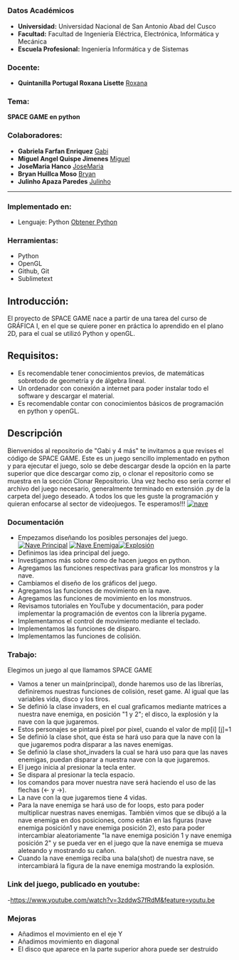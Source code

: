 ## **<center> </center>**
### Datos Académicos

- **Universidad:** Universidad Nacional de San Antonio Abad del Cusco
- **Facultad:** Facultad de Ingeniería Eléctrica, Electrónica, Informática y Mecánica
- **Escuela Profesional:** Ingeniería Informática y de Sistemas

### Docente:
- **Quintanilla Portugal Roxana Lisette** [Roxana](https://github.com/nitanilla "Roxana")

### Tema:
 ****SPACE GAME en python****

### Colaboradores:
- **Gabriela Farfan Enriquez** [Gabi](https://github.com/gabrielafarfan1)
- **Miguel Angel Quispe Jimenes** [Miguel](https://github.com/miguel7891223 "Miguel")
- **JoseMaria Hanco** [JoseMaria](https://github.com/josemariahancco "JoseMaria")
- **Bryan Huillca Moso** [Bryan](https://github.com/BryanHuillcaMozo "Bryan")
- **Julinho Apaza Paredes** [Julinho](https://github.com/20julinho "Julinho")
---
### Implementado en:
- Lenguaje:  Python
[Obtener Python](https://www.python.org/downloads/)

### Herramientas:
- Python
- OpenGL
- Github, Git
- Sublimetext

## Introducción:
El proyecto de SPACE GAME nace a partir de una tarea del curso de GRÁFICA I, en el que se quiere poner en práctica lo aprendido en el plano 2D, para el cual se utilizó Python y openGL.

## Requisitos:
- Es recomendable tener conocimientos previos, de matemáticas sobretodo de geometría y de álgebra lineal.
- Un ordenador con conexión a internet para poder instalar todo el software y descargar el material.
- Es recomendable contar con conocimientos básicos de programación en python y openGL.

## Descripción
Bienvenidos al repositorio de "Gabi y 4 más" te invitamos a que revises el código de SPACE GAME. Este es un juego sencillo implementado en python y para ejecutar el juego, solo se debe descargar desde la opción en la parte superior que dice descargar como zip, o clonar el repositorio como se muestra en la sección Clonar Repositorio. Una vez hecho eso sería correr el archivo del juego necesario, generalmente terminado en extensión .py de la carpeta del juego deseado. A todos los que les guste la programación y quieran enfocarse al sector de videojuegos. Te esperamos!!!
[![nave](git "nave")](https://github.com/miguel789123/grupo-4-team-gabi/blob/main/nave%20espacial.png "nave")

### Documentación
- Empezamos diseñando los posibles personajes del juego. 
[![Nave Principal](GitHub "Nave Principal")](https://github.com/miguel789123/grupo-4-team-gabi/blob/main/nuestra_Navee.jpeg "Nave Principal") [![Nave Enemiga](GitHub "Nave Enemiga")](https://github.com/miguel789123/grupo-4-team-gabi/blob/main/nave_enemiga_posicion_2.jpeg "Nave Enemiga")[![Explosión](GitHub "Explosión")](https://github.com/miguel789123/grupo-4-team-gabi/blob/main/MatrizExplosion.jpg "Explosión")
- Definimos las idea principal del juego.
- Investigamos más sobre como de hacen juegos en python.
- Agregamos las funciones respectivas para graficar los monstros y la nave.
-	Cambiamos el diseño de los gráficos del juego.
-	Agregamos las funciones de movimiento en la nave.
-	Agregamos las funciones de movimiento en los monstruos.
-	Revisamos tutoriales en YouTube y documentación, para poder implementar la programación de eventos con la librería pygame.
-	Implementamos el control de movimiento mediante el teclado.
-	Implementamos las funciones de disparo.
-	Implementamos las funciones de colisión.
### Trabajo:
Elegimos un juego al que llamamos SPACE GAME
- Vamos a tener un main(principal), donde haremos uso de las librerías, definiremos nuestras funciones de colisión, reset game. Al igual que las variables vida, disco y los tiros.
- Se definió la clase invaders, en el cual graficamos mediante matrices a nuestra nave enemiga, en posición "1 y  2"; el disco, la explosión y la nave con la que jugaremos.
- Estos personajes se pintará pixel por pixel, cuando el valor de mp[i] [j]=1
- Se definió la clase shot, que ésta se hará uso para que la nave con la que jugaremos podra  disparar a las naves enemigas.
- Se definió la clase  shot_invaders la cual  se hará uso para que las naves enemigas, puedan disparar a nuestra nave con la que jugaremos.
- El juego inicia al presionar la tecla enter.
- Se dispara al presionar la tecla espacio.
- los comandos para mover nuestra nave será haciendo el uso de las flechas (<- y ->).
- La nave con la que jugaremos tiene 4 vidas.
- Para la nave enemiga se hará uso de for loops, esto para poder multiplicar nuestras naves enemigas. También vimos que se dibujó a la nave enemiga en dos posiciones, como están en las figuras (nave enemiga posición1 y nave enemiga posición 2), esto para poder intercambiar aleatoriamente "la nave enemiga posición 1 y nave enemiga posición 2" y se pueda ver en el juego que la nave enemiga se mueva aleteando y mostrando su cañon.
- Cuando la nave enemiga  reciba una bala(shot) de nuestra nave, se intercambiará la figura de la nave enemiga mostrando la explosión.
### Link del juego, publicado en youtube:
-https://www.youtube.com/watch?v=3zddwS7fRdM&feature=youtu.be
### Mejoras
- Añadimos el movimiento en el eje Y
- Añadimos movimiento en diagonal
- El disco que aparece en la parte superior ahora puede ser destruido

